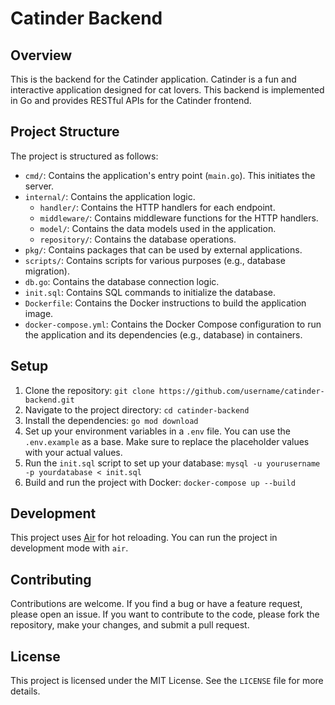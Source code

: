 # Catinder Backend

## Overview

This is the backend for the Catinder application. Catinder is a fun and interactive application designed for cat lovers. This backend is implemented in Go and provides RESTful APIs for the Catinder frontend.

## Project Structure

The project is structured as follows:

- `cmd/`: Contains the application's entry point (`main.go`). This initiates the server.
- `internal/`: Contains the application logic.
    - `handler/`: Contains the HTTP handlers for each endpoint.
    - `middleware/`: Contains middleware functions for the HTTP handlers.
    - `model/`: Contains the data models used in the application.
    - `repository/`: Contains the database operations.
- `pkg/`: Contains packages that can be used by external applications.
- `scripts/`: Contains scripts for various purposes (e.g., database migration).
- `db.go`: Contains the database connection logic.
- `init.sql`: Contains SQL commands to initialize the database.
- `Dockerfile`: Contains the Docker instructions to build the application image.
- `docker-compose.yml`: Contains the Docker Compose configuration to run the application and its dependencies (e.g., database) in containers.

## Setup

1. Clone the repository: `git clone https://github.com/username/catinder-backend.git`
2. Navigate to the project directory: `cd catinder-backend`
3. Install the dependencies: `go mod download`
4. Set up your environment variables in a `.env` file. You can use the `.env.example` as a base. Make sure to replace the placeholder values with your actual values.
5. Run the `init.sql` script to set up your database: `mysql -u yourusername -p yourdatabase < init.sql`
6. Build and run the project with Docker: `docker-compose up --build`

## Development

This project uses [Air](https://github.com/cosmtrek/air) for hot reloading. You can run the project in development mode with `air`.

## Contributing

Contributions are welcome. If you find a bug or have a feature request, please open an issue. If you want to contribute to the code, please fork the repository, make your changes, and submit a pull request.

## License

This project is licensed under the MIT License. See the `LICENSE` file for more details.